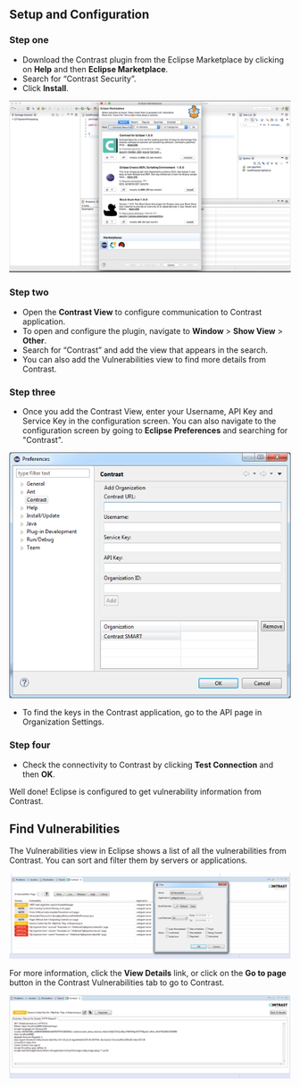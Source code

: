 <!--
title: "Downloading Contrast for Eclipse"
description: "Instructions for Downloading and Installing Contrast for Eclipse"
tags: "tools Eclipse Download Installation Ubuntu"
-->

## Setup and Configuration

### Step one

* Download the Contrast plugin from the Eclipse Marketplace by clicking on **Help** and then **Eclipse Marketplace**. 
* Search for “Contrast Security”.
* Click **Install**. 

<a href="assets/images/Eclipse-plugin-install.png" rel="lightbox" title="Install Contrast for Eclipse"><img class="thumbnail" src="assets/images/Eclipse-plugin-install.png"/></a>

### Step two

* Open the **Contrast View** to configure communication to Contrast application. 
* To open and configure the plugin, navigate to **Window** > **Show View** > **Other**. 
* Search for “Contrast” and add the view that appears in the search. 
* You can also add the Vulnerabilities view to find more details from Contrast. 

### Step three

* Once you add the Contrast View, enter your Username, API Key and Service Key in the configuration screen. You can also navigate to the configuration screen by going to **Eclipse Preferences** and searching for "Contrast". 

<a href="assets/images/Eclipse-plugin-preferences.png" rel="lightbox" title="Navigating to add-ons in Bamboo"><img class="thumbnail" src="assets/images/Eclipse-plugin-preferences.png"/></a>

* To find the keys in the Contrast application, go to the API page in Organization Settings.

### Step four 

* Check the connectivity to Contrast by clicking **Test Connection** and then **OK**. 

Well done! Eclipse is configured to get vulnerability information from Contrast. 

## Find Vulnerabilities

The Vulnerabilities view in Eclipse shows a list of all the vulnerabilities from Contrast. You can sort and filter them by servers or applications.  

<a href="assets/images/Eclipse-plugin-vulnerabilities.png" rel="lightbox" title="Navigating to add-ons in Bamboo"><img class="thumbnail" src="assets/images/Eclipse-plugin-vulnerabilities.png"/></a>

For more information, click the **View Details** link, or click on the **Go to page** button in the Contrast Vulnerabilities tab to go to Contrast.

<a href="assets/images/Eclipse-plugin-vulnerability-details.png" rel="lightbox" title="View vulnerability details"><img class="thumbnail" src="assets/images/Eclipse-plugin-vulnerability-details.png"/></a>



